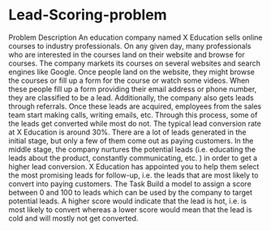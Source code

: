 # Lead-Scoring-problem

Problem Description
An education company named X Education sells online courses to industry professionals. On any given day, many professionals who are interested in the courses land on their website and browse for courses.
The company markets its courses on several websites and search engines like Google. Once people land on the website, they might browse the courses or fill up a form for the course or watch some videos. When these people fill up a form providing their email address or phone number, they are classified to be a lead. Additionally, the company also gets leads through referrals. Once these leads are acquired, employees from the sales team start making calls, writing emails, etc. Through this process, some of the leads get converted while most do not. The typical lead conversion rate at X Education is around 30%.
There are a lot of leads generated in the initial stage, but only a few of them come out as paying customers. In the middle stage, the company nurtures the potential leads (i.e. educating the leads about the product, constantly communicating, etc. ) in order to get a higher lead conversion.
X Education has appointed you to help them select the most promising leads for follow-up, i.e. the leads that are most likely to convert into paying customers.
The Task
Build a model to assign a score between 0 and 100 to leads which can be used by the company to target potential leads. A higher score would indicate that the lead is hot, i.e. is most likely to convert whereas a lower score would mean that the lead is cold and will mostly not get converted.
